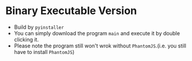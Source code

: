 # Binary Executable Version
* Build by `pyinstaller`
* You can simply download the program `main` and execute it by double clicking it.
* Please note the program still won't wrok without `PhantomJS`.(i.e. you still have to install `PhantomJS`)
